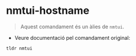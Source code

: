 # nmtui-hostname

> Aquest comandament és un àlies de `nmtui`.

- Veure documentació pel comandament original:

`tldr nmtui`
